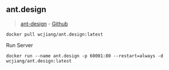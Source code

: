 ant.design
---

> [ant-design](https://ant.design/) - [Github](https://github.com/ant-design/ant-design)

```shell
docker pull wcjiang/ant.design:latest
```

Run Server

```shell
docker run --name ant.design -p 60001:80 --restart=always -d wcjiang/ant.design:latest
```
